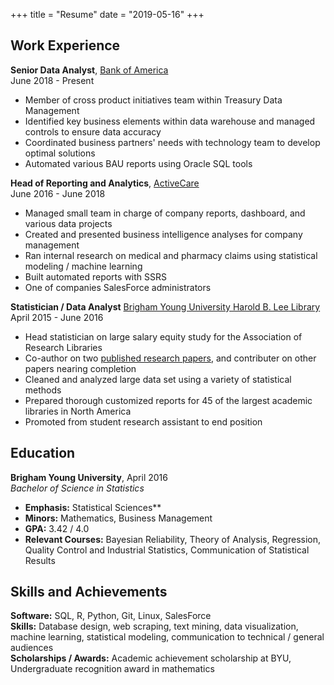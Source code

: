 +++
title = "Resume"
date = "2019-05-16"
+++

## Work Experience

**Senior Data Analyst**, [Bank of America](https://www.bankofamerica.com/)  
June 2018 - Present

- Member of cross product initiatives team within Treasury Data Management
- Identified key business elements within data warehouse and managed controls to ensure data accuracy
- Coordinated business partners' needs with technology team to develop optimal solutions 
- Automated various BAU reports using Oracle SQL tools 

**Head of Reporting and Analytics**, [ActiveCare](https://www.activecare.com/)  
June 2016 - June 2018
  
  - Managed small team in charge of company reports, dashboard, and various data projects
  - Created and presented business intelligence analyses for company management
  - Ran internal research on medical and pharmacy claims using statistical modeling / machine learning
  - Built automated reports with SSRS 
  - One of companies SalesForce administrators

**Statistician / Data Analyst** [Brigham Young University Harold B. Lee Library](https://lib.byu.edu/)  
April 2015 - June 2016

  - Head statistician on large salary equity study for the Association of Research Libraries
  - Co-author on two [published research papers](http://crl.acrl.org/index.php/crl/article/view/16639/18085), and contributer on other papers nearing completion
  - Cleaned and analyzed large data set using a variety of statistical methods
  - Prepared thorough customized reports for 45 of the largest academic libraries in North America
  - Promoted from student research assistant to end position
  
## Education

**Brigham Young University**, April 2016  
*Bachelor of Science in Statistics*

  - **Emphasis:** Statistical Sciences**
  - **Minors:** Mathematics, Business Management
  - **GPA:** 3.42 / 4.0
  - **Relevant Courses:** Bayesian Reliability, Theory of Analysis, Regression, Quality Control and Industrial Statistics, Communication of Statistical Results
  

## Skills and Achievements

**Software:** SQL, R, Python, Git, Linux, SalesForce  
**Skills:** Database design, web scraping, text mining, data visualization, machine learning, statistical modeling, communication to technical / general audiences  
**Scholarships / Awards:** Academic achievement scholarship at BYU, Undergraduate recognition award in mathematics  
